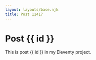 ```yaml
---
layout: layouts/base.njk
title: Post 11417
---
```


# Post {{ id }}

This is post {{ id }} in my Eleventy project.
